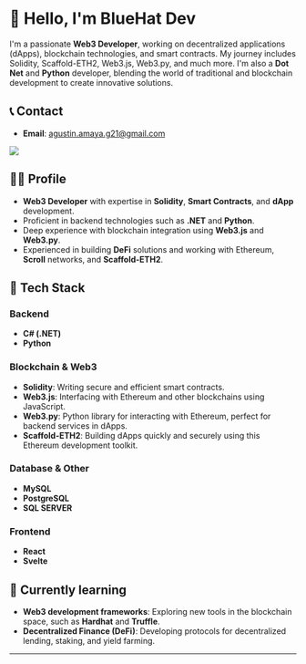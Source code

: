 # 👋 Hello, I'm BlueHat Dev

I'm a passionate **Web3 Developer**, working on decentralized applications (dApps), blockchain technologies, and smart contracts. My journey includes Solidity, Scaffold-ETH2, Web3.js, Web3.py, and much more. I'm also a **Dot Net** and **Python** developer, blending the world of traditional and blockchain development to create innovative solutions.

## 📞 Contact

- **Email**: [agustin.amaya.g21@gmail.com](mailto:agustin.amaya.g21@gmail.com)
<div style="display: flex; flex-direction: row;">
  <a href="https://ni.linkedin.com/in/agust%C3%ADn-gustavo-amaya-soza-b3b110244">
    <img src="https://api.iconify.design/uiw/linkedin.svg?color=%2300aae4&width=35&height=35"/>
  </a>  
</div>

## 👨‍💻 Profile

- **Web3 Developer** with expertise in **Solidity**, **Smart Contracts**, and **dApp** development.
- Proficient in backend technologies such as **.NET** and **Python**.
- Deep experience with blockchain integration using **Web3.js** and **Web3.py**.
- Experienced in building **DeFi** solutions and working with Ethereum, **Scroll** networks, and **Scaffold-ETH2**.

## 🔧 Tech Stack

### Backend
- **C# (.NET)**
- **Python**

### Blockchain & Web3
- **Solidity**: Writing secure and efficient smart contracts.
- **Web3.js**: Interfacing with Ethereum and other blockchains using JavaScript.
- **Web3.py**: Python library for interacting with Ethereum, perfect for backend services in dApps.
- **Scaffold-ETH2**: Building dApps quickly and securely using this Ethereum development toolkit.

### Database & Other
- **MySQL**
- **PostgreSQL**
- **SQL SERVER**

### Frontend
- **React**
- **Svelte**

## 🌱 Currently learning

- **Web3 development frameworks**: Exploring new tools in the blockchain space, such as **Hardhat** and **Truffle**.
- **Decentralized Finance (DeFi)**: Developing protocols for decentralized lending, staking, and yield farming.

---

<!--- bluehat8/bluehat8 is a ✨ special ✨ repository because its `README.md` (this file) appears on your GitHub profile.
You can click the Preview link to take a look at your changes.
--->
